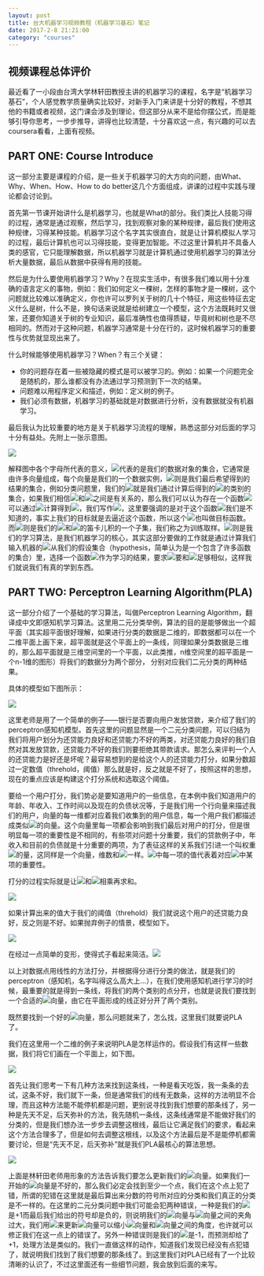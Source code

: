 ```yaml
---
layout: post
title: 台大机器学习视频教程（机器学习基石）笔记
date: 2017-2-8 21:21:00
category: "courses"
---
```

<h2>视频课程总体评价</h2>
<p>最近看了一小段由台湾大学林轩田教授主讲的机器学习的课程，名字是“机器学习基石”，个人感觉教学质量确实比较好，对新手入门来讲是十分好的教程，不想其他的书籍或者视频，这门课会涉及到理论，但这部分从来不是给你摆公式，而是能够引导你思考，一步步推导，讲得也比较清楚，十分喜欢这一点，有兴趣的可以去coursera看看，上面有视频。</p>

<h2>PART ONE: Course Introduce</h2>
<p>这一部分主要是课程的介绍，是一些关于机器学习的大方向的问题，由What、Why、When、How、How to do better这几个方面组成，讲课的过程中实践与理论都会讨论到。</p>
<p>首先第一节课开始讲什么是机器学习，也就是What的部分。我们类比人技能习得的过程，通常是通过观察，然后学习，找到观察对象的某种规律，最后我们使用这种规律，习得某种技能。机器学习这个名字其实很直白，就是让计算机模拟人学习的过程，最后计算机也可以习得技能，变得更加智能。不过这里计算机并不具备人类的感官，它只能理解数据，所以机器学习就是计算机通过使用机器学习的算法分析大量数据，最后从数据中获得有用的技能。</p>
<p>然后是为什么要使用机器学习？Why？在现实生活中，有很多我们难以用十分准确的语言定义的事物，例如：我们如何定义一棵树，怎样的事物才是一棵树，这个问题就比较难以准确定义，你也许可以罗列关于树的几十个特征，用这些特征去定义什么是树，什么不是，换句话来说就是给树建立一个模型，这个方法既耗时又很笨，还要你知道关于树的专业知识，最后准确性也值得质疑，毕竟树和树也是不尽相同的。然而对于这种问题，机器学习通常是十分在行的，这时候机器学习的重要性与优势就显现出来了。</p>
<p>什么时候能够使用机器学习？When？有三个关键：
<ul>
	<li>你的问题存在着一些被隐藏的模式是可以被学习的。例如：如果一个问题完全是随机的，那么谁都没有办法通过学习预测到下一次的结果。</li>
	<li>问题难以用程序定义和描述，例如：定义树的例子。</li>
	<li>我们必须有数据，机器学习的基础就是对数据进行分析，没有数据就没有机器学习。</li>
</ul></p>
<p>最后我认为比较重要的地方是关于机器学习流程的理解，熟悉这部分对后面的学习十分有益处。先附上一张示意图。</p>
<img src="https://raw.githubusercontent.com/longlongman/blog/gh-pages/images/NTU/NTU_1.JPG">
<p>解释图中各个字母所代表的意义，<img src="http://latex.codecogs.com/gif.latex?X"/>代表的是我们的数据对象的集合，它通常是由许多向量组成，每个向量是我们的一个数据实例，<img src="http://latex.codecogs.com/gif.latex?Y"/>则是我们最后希望得到的结果的集合，例如分类问题里，我们的<img src="http://latex.codecogs.com/gif.latex?Y"/>就是我们通过计算后得到的<img src="http://latex.codecogs.com/gif.latex?X"/>的类别的集合，如果我们相信<img src="http://latex.codecogs.com/gif.latex?X"/>和<img src="http://latex.codecogs.com/gif.latex?Y"/>之间是有关系的，那么我们可以认为存在一个函数<img src="http://latex.codecogs.com/gif.latex?f"/>可以通过<img src="http://latex.codecogs.com/gif.latex?X"/>计算得到<img src="http://latex.codecogs.com/gif.latex?Y"/>，我们写作<img src="http://latex.codecogs.com/gif.latex?f:X \rightarrow Y"/>，这里要强调的是对于这个函数<img src="http://latex.codecogs.com/gif.latex?f"/>我们是不知道的，事实上我们的目标就是去逼近这个函数，所以这个<img src="http://latex.codecogs.com/gif.latex?f"/>也叫做目标函数。而<img src="http://latex.codecogs.com/gif.latex?D"/>则是我们的<img src="http://latex.codecogs.com/gif.latex?X"/>和<img src="http://latex.codecogs.com/gif.latex?Y"/>的笛卡儿积的一个子集，我们称之为训练取样。<img src="http://latex.codecogs.com/gif.latex?A"/>则是我们的学习算法，是我们机器学习的核心，其实这部分要做的工作就是通过计算我们输入机器的<img src="http://latex.codecogs.com/gif.latex?D"/>从我们的假设集合（hypothesis，简单认为是一个包含了许多函数的集合）里，选择一个函数<img src="http://latex.codecogs.com/gif.latex?g"/>作为学习的结果，要求<img src="http://latex.codecogs.com/gif.latex?g"/>要和<img src="http://latex.codecogs.com/gif.latex?f"/>足够相似，这样我们就说我们有真的学到东西。</p>
<h2>PART TWO: Perceptron Learning Algorithm(PLA)</h2>
<p>这一部分介绍了一个基础的学习算法，叫做Perceptron Learning Algorithm，翻译成中文即感知机学习算法。这里用二元分类举例，算法的目的是能够做出一个超平面（其实超平面很好理解，如果进行分类的数据是二维的，即数据都可以在一个二维平面上画下来，超平面就是这个平面上的一条线，同理如果分类数据是三维的，那么超平面就是三维空间里的一个平面，以此类推，n维空间里的超平面是一个n-1维的图形）将我们的数据分为两个部分， 分别对应我们二元分类的两种结果。</p>
<p>具体的模型如下图所示：</p>
<img src="https://raw.githubusercontent.com/longlongman/blog/gh-pages/images/NTU/NTU_PLA.JPG">
<p>这里老师是用了一个简单的例子——银行是否要向用户发放贷款，来介绍了我们的perceptron感知机模型。首先这里的问题显然是一个二元分类问题，可以归结为我们将用户划分为还贷能力良好和还贷能力不好的两类，对还贷能力良好的我们自然对其发放贷款，还贷能力不好的我们则要拒绝其带款请求。那怎么来评判一个人的还贷能力是好还是坏呢？最容易想到的是给这个人的还贷能力打分，如果分数超过一定数值（threhold，阈值）那么就是好，反之就是不好了，按照这样的思想，现在的重点应该是构建这个打分系统和选取这个阈值。</p>
<p>要给一个用户打分，我们势必是要知道用户的一些信息，在本例中我们知道用户的年龄、年收入、工作时间以及现在的负债状况等，于是我们用一个行向量来描述我们的用户，向量的每一维都对应着我们收集到的用户信息，每一个用户我们都描述成类似<img src="http://latex.codecogs.com/gif.latex?X=(x1,x2,...,xd)"/>的向量。这个向量里每一项都会影响到我们最后对用户的打分，但是很明显每一项的重要性是不相同的，有些项对问题十分重要，我们的贷款例子中，年收入和目前的负债就是十分重要的两项，为了表征这样的关系我们引进一个叫权重<img src="http://latex.codecogs.com/gif.latex?W"/>的量，这同样是一个向量，维数和<img src="http://latex.codecogs.com/gif.latex?X"/>一样。<img src="http://latex.codecogs.com/gif.latex?W"/>中每一项的值代表着对应<img src="http://latex.codecogs.com/gif.latex?X"/>中某项的重要性。</p>
<p>打分的过程实际就是让<img src="http://latex.codecogs.com/gif.latex?wi"/>和<img src="http://latex.codecogs.com/gif.latex?xi"/>相乘再求和。<p><img src="http://latex.codecogs.com/gif.latex?\sum_{i=1}^{d}wixi"/></p>如果计算出来的值大于我们的阈值（threhold）我们就说这个用户的还贷能力良好，反之则是不好。如果抛弃例子的情景，模型如下。<p><img src="https://wikimedia.org/api/rest_v1/media/math/render/svg/04228fc42b76b9ebcb067208e6129c3ccb735903"></p>在经过一点简单的变形，使得式子看起来简洁。<img src="https://raw.githubusercontent.com/longlongman/blog/gh-pages/images/NTU/NTU_PLA_2.JPG">
</p>
<p>以上对数据点用线性的方法打分，并根据得分进行分类的做法，就是我们的perceptron（感知机，名字叫得这么高大上...），在我们使用感知机进行学习的时候，最重要的就是得到一条线，将我们的两个类别的点分开，也就是说我们要找到一个合适的<img src="http://latex.codecogs.com/gif.latex?W"/>向量，由它在平面形成的线正好分开了两个类别。</p>
<p>既然要找到一个好的<img src="http://latex.codecogs.com/gif.latex?W"/>向量，那么问题就来了，怎么找，这里我们就要说PLA了。</p>
<p>我们在这里用一个二维的例子来说明PLA是怎样运作的。假设我们有这样一些数据，我们将它们画在一个平面上，如下图。</p>
<img src="https://raw.githubusercontent.com/longlongman/blog/gh-pages/images/NTU/NTU_PLA_3.JPG">
<p>首先让我们思考一下有几种方法来找到这条线，一种是看天吃饭，我一条条的去试，这条不好，我们就下一条，但是通常我们的线有无数条，这样的方法明显不合理，而且这种方法能不能停机都是问题，更别说寻找到我们想要的那条线了，另一种是先天不足，后天弥补的方法，我先随机一条线，这条线通常是不能做好我们的分类的，但是我们想办法一步步去调整这根线，最后让它满足我们的要求，看起来这个方法合理多了，但是如何去调整这根线，以及这个方法最后是不是能停机都需要讨论，但是“先天不足，后天弥补”就是我们PLA最核心的算法思想。</p>
<img src="https://raw.githubusercontent.com/longlongman/blog/gh-pages/images/NTU/NTU_PLA_4.JPG">
<p>上面是林轩田老师用形象的方法告诉我们要怎么更新我们的<img src="http://latex.codecogs.com/gif.latex?W"/>向量。如果我们一开始的<img src="http://latex.codecogs.com/gif.latex?W"/>向量是不好的，那么我们必定会找到至少一个点，我们在这个点上犯了错，所谓的犯错在这里就是最后算出来分数的符号所对应的分类和我们真正的分类是不一样的。在这里的二元分类问题中我们可能会犯两种错误，一种是我们的<img src="http://latex.codecogs.com/gif.latex?y"/>是+1而最后我们给出的符号却是负的，则说明我们的<img src="http://latex.codecogs.com/gif.latex?W"/>向量与<img src="http://latex.codecogs.com/gif.latex?X"/>向量之间的夹角过大，我们用<img src="http://latex.codecogs.com/gif.latex?W+yX"/>来更新<img src="http://latex.codecogs.com/gif.latex?W"/>向量可以缩小<img src="http://latex.codecogs.com/gif.latex?W"/>向量和<img src="http://latex.codecogs.com/gif.latex?X"/>向量之间的角度，也许就可以修正我们在这一点上的错误了。另外一种错误则是我们的<img src="http://latex.codecogs.com/gif.latex?y"/>是-1，而预测却给了+1，处理方法是类似的。我们一直做这样的动作，知道我们发现已经没有点犯错了，就说明我们找到了我们想要的那条线了。到这里我们对PLA已经有了一个比较清晰的认识了，不过这里面还有一些细节问题，我会放到后面的来写。</p>